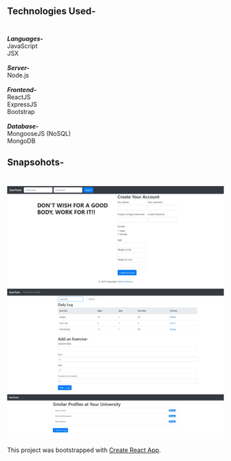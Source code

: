 ## Technologies Used-<br/><br/>
***Languages-<br/>***
JavaScript<br/>
JSX<br/><br/>
***Server-<br/>***
Node.js<br/><br/>
***Frontend-<br/>***
ReactJS<br/>
ExpressJS<br/>
Bootstrap<br/><br/>
***Database-<br/>***
MongooseJS (NoSQL)<br/>
MongoDB<br/>
## Snapsohots-<br/><br/>
![Snapshot](public/Snapshots/Pg1.JPG)<br/>
![Snapshot2](public/Snapshots/pg2.JPG)<br/>
![Snapshot3](public/Snapshots/pg3.JPG)<br/>

This project was bootstrapped with [Create React App](https://github.com/facebook/create-react-app).
